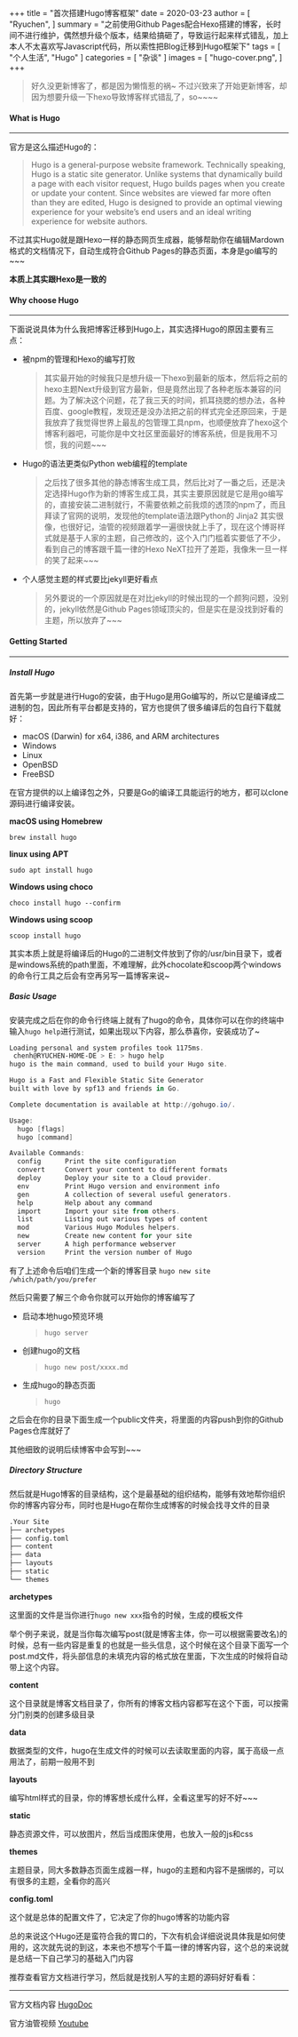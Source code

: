 +++
title = "首次搭建Hugo博客框架"
date = 2020-03-23
author = [
    "Ryuchen",
]
summary = "之前使用Github Pages配合Hexo搭建的博客，长时间不进行维护，偶然想升级个版本，结果给搞砸了，导致运行起来样式错乱，加上本人不太喜欢写Javascript代码，所以索性把Blog迁移到Hugo框架下"
tags = [
    "个人生活",
    "Hugo"
]
categories = [
    "杂谈"
]
images = [
    "hugo-cover.png",
]
+++

> 好久没更新博客了，都是因为懒惰惹的祸~ 不过兴致来了开始更新博客，却因为想要升级一下hexo导致博客样式错乱了，so~~~~

#### What is Hugo
---
官方是这么描述Hugo的：

> Hugo is a general-purpose website framework. Technically speaking, Hugo is a static site generator. Unlike systems that dynamically build a page with each visitor request, Hugo builds pages when you create or update your content. Since websites are viewed far more often than they are edited, Hugo is designed to provide an optimal viewing experience for your website’s end users and an ideal writing experience for website authors.

不过其实Hugo就是跟Hexo一样的静态网页生成器，能够帮助你在编辑Mardown格式的文档情况下，自动生成符合Github Pages的静态页面，本身是go编写的~~~

**本质上其实跟Hexo是一致的**

#### Why choose Hugo
---
下面说说具体为什么我把博客迁移到Hugo上，其实选择Hugo的原因主要有三点：

+ 被npm的管理和Hexo的编写打败

    > 其实最开始的时候我只是想升级一下hexo到最新的版本，然后将之前的hexo主题Next升级到官方最新，但是竟然出现了各种老版本兼容的问题。为了解决这个问题，花了我三天的时间，抓耳挠腮的想办法，各种百度、google教程，发现还是没办法把之前的样式完全还原回来，于是我放弃了我觉得世界上最乱的包管理工具npm，也顺便放弃了hexo这个博客利器吧，可能你是中文社区里面最好的博客系统，但是我用不习惯，我的问题~~~

+ Hugo的语法更类似Python web编程的template
  
    > 之后找了很多其他的静态博客生成工具，然后比对了一番之后，还是决定选择Hugo作为新的博客生成工具，其实主要原因就是它是用go编写的，直接安装二进制就行，不需要依赖之前我烦的透顶的npm了，而且拜读了官网的说明，发现他的template语法跟Python的 Jinja2 其实很像，也很好记，油管的视频跟着学一遍很快就上手了，现在这个博哥样式就是基于人家的主题，自己修改的，这个入门门槛着实要低了不少，看到自己的博客跟千篇一律的Hexo NeXT拉开了差距，我像朱一旦一样的笑了起来~~~

+ 个人感觉主题的样式要比jekyll更好看点

    > 另外要说的一个原因就是在对比jekyll的时候出现的一个颜狗问题，没别的，jekyll依然是Github Pages领域顶尖的，但是实在是没找到好看的主题，所以放弃了~~~

#### Getting Started
---
##### Install Hugo

首先第一步就是进行Hugo的安装，由于Hugo是用Go编写的，所以它是编译成二进制的包，因此所有平台都是支持的，官方也提供了很多编译后的包自行下载就好：

* macOS (Darwin) for x64, i386, and ARM architectures
* Windows
* Linux
* OpenBSD
* FreeBSD

在官方提供的以上编译包之外，只要是Go的编译工具能运行的地方，都可以clone源码进行编译安装。

**macOS using Homebrew**

`brew install hugo`

**linux using APT**

`sudo apt install hugo`

**Windows using choco**

`choco install hugo --confirm`

**Windows using scoop**

`scoop install hugo`

其实本质上就是将编译后的Hugo的二进制文件放到了你的/usr/bin目录下，或者是windows系统的path里面，不难理解，此外chocolate和scoop两个windows的命令行工具之后会有空再另写一篇博客来说~

##### Basic Usage

安装完成之后在你的命令行终端上就有了hugo的命令，具体你可以在你的终端中输入`hugo help`进行测试，如果出现以下内容，那么恭喜你，安装成功了~

```Powershell
Loading personal and system profiles took 1175ms.
 chenh@RYUCHEN-HOME-DE > E: > hugo help
hugo is the main command, used to build your Hugo site.

Hugo is a Fast and Flexible Static Site Generator
built with love by spf13 and friends in Go.

Complete documentation is available at http://gohugo.io/.

Usage:
  hugo [flags]
  hugo [command]

Available Commands:
  config      Print the site configuration
  convert     Convert your content to different formats
  deploy      Deploy your site to a Cloud provider.
  env         Print Hugo version and environment info
  gen         A collection of several useful generators.
  help        Help about any command
  import      Import your site from others.
  list        Listing out various types of content
  mod         Various Hugo Modules helpers.
  new         Create new content for your site
  server      A high performance webserver
  version     Print the version number of Hugo
```

有了上述命令后咱们生成一个新的博客目录 `hugo new site /which/path/you/prefer`

然后只需要了解三个命令你就可以开始你的博客编写了

+ 启动本地hugo预览环境

    > `hugo server`

+ 创建hugo的文档

    > `hugo new post/xxxx.md`

+ 生成hugo的静态页面

    > `hugo`

之后会在你的目录下面生成一个public文件夹，将里面的内容push到你的Github Pages仓库就好了

其他细致的说明后续博客中会写到~~~

##### Directory Structure

然后就是Hugo博客的目录结构，这个是最基础的组织结构，能够有效地帮你组织你的博客内容分布，同时也是Hugo在帮你生成博客的时候会找寻文件的目录

```Bash
.Your Site
├── archetypes
├── config.toml
├── content
├── data
├── layouts
├── static
└── themes
```

**archetypes**

这里面的文件是当你进行`hugo new xxx`指令的时候，生成的模板文件

举个例子来说，就是当你每次编写post(就是博客主体，你一可以根据需要改名)的时候，总有一些内容是重复的也就是一些头信息，这个时候在这个目录下面写一个post.md文件，将头部信息的未填充内容的格式放在里面，下次生成的时候将自动带上这个内容。

**content**

这个目录就是博客文档目录了，你所有的博客文档内容都写在这个下面，可以按需分门别类的创建多级目录

**data**

数据类型的文件，hugo在生成文件的时候可以去读取里面的内容，属于高级一点用法了，前期一般用不到

**layouts**

编写html样式的目录，你的博客想长成什么样，全看这里写的好不好~~~

**static**

静态资源文件，可以放图片，然后当成图床使用，也放入一般的js和css

**themes**

主题目录，同大多数静态页面生成器一样，hugo的主题和内容不是捆绑的，可以有很多的主题，全看你的高兴

**config.toml**

这个就是总体的配置文件了，它决定了你的hugo博客的功能内容

总的来说这个Hugo还是蛮符合我的胃口的，下次有机会详细说说具体我是如何使用的，这次就先说的到这，本来也不想写个千篇一律的博客内容，这个总的来说就是总结一下自己学习的基础入门内容

推荐查看官方文档进行学习，然后就是找别人写的主题的源码好好看看：

---

官方文档内容 [HugoDoc](https://gohugo.io/documentation/)

官方油管视频 [Youtube](https://www.youtube.com/watch?v=sB0HLHjgQ7E&list=RDCMUCvmINlrza7JHB1zkIOuXEbw&start_radio=1&t=1)